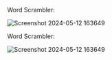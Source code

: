 Word Scrambler:





![Screenshot 2024-05-12 163649](https://github.com/Yousefali37/Prolog/assets/170263695/aa1c4178-ab21-4150-ab6e-2ac20869f1d9)


Word Scrambler:





![Screenshot 2024-05-12 163649](https://github.com/Yousefali37/Prolog/assets/170263695/aa1c4178-ab21-4150-ab6e-2ac20869f1d9)
